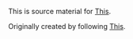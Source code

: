 This is source material for [This](https://svijsv.github.io/skills-github-pages/).

Originally created by following [This](https://github.com/skills/github-pages).
